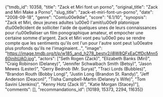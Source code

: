 {"tmdb_id": 10358, "title": "Zack et Miri font un porno", "original_title": "Zack and Miri Make a Porno", "slug_title": "zack-et-miri-font-un-porno", "date": "2008-09-18", "genre": "Com\u00e9die", "score": "6.1/10", "synopsis": "Zack et Miri, deux jeunes adultes \u00e0 l'amiti\u00e9 platonique d\u00e9cident de solliciter l'aide de quelques unes de leurs connaissances pour r\u00e9aliser un film ponographique amateur, et empocher une certaine somme d'argent. Zack et Miri vont peu \u00e0 peu se rendre compte que les sentiments qu'ils ont l'un pour l'autre sont peut \u00eatre plus profonds qu'ils ne l'imaginaient...", "image": "https://image.tmdb.org/t/p/w185_and_h278_bestv2/i8W8QFxEaCffDcMnn560jnihUAO.jpg", "actors": ["Seth Rogen (Zack)", "Elizabeth Banks (Miri)", "Craig Robinson (Delaney)", "Jennifer Schwalbach Smith (Betsy)", "Jason Mewes (Lester)", "Gerry Bednob (Mr. Surya)", "Traci Lords (Bubbles)", "Brandon Routh (Bobby Long)", "Justin Long (Brandon St. Randy)", "Jeff Anderson (Deacon)", "Tisha Campbell-Martin (Delaney's Wife)", "Tom Savini (Jenkins)", "Kenny Hotz (Zack II)", "Katie Morgan (Stacey)"], "comments": [], "recommandations_id": [10189, 15373, 2294, 11635]}